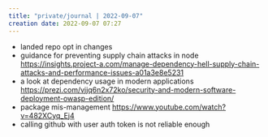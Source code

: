 ```yaml
---
title: "private/journal | 2022-09-07"
creation date: 2022-09-07 07:27
---
```


- landed repo opt in changes 
- guidance for preventing supply chain attacks in node https://insights.project-a.com/manage-dependency-hell-supply-chain-attacks-and-performance-issues-a01a3e8e5231
- a look at dependency usage in modern applications https://prezi.com/vjjq6n2x72ko/security-and-modern-software-deployment-owasp-edition/
- package mis-management https://www.youtube.com/watch?v=482XCyq_Ej4
- calling github with user auth token is not reliable enough
